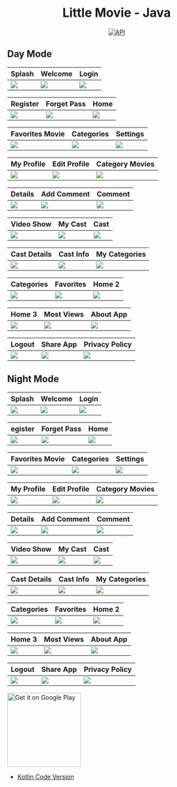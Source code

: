 <h1 align="center">Little Movie - Java</h1>

<p align="center">
  <a href="https://android-arsenal.com/api?level=25"><img alt="API" src="https://img.shields.io/badge/API-23%2B-brightgreen.svg?style=flat"/></a>
</p>

## Day Mode
Splash | Welcome | Login 
--- | --- | --- | 
![](https://blogger.googleusercontent.com/img/a/AVvXsEihIavvflHd6-IFogYb2N54TrIMH-0OScGWHbu769dPrB0QFAaFjiNWWMbZ3U1uFIUCscu7eDUYPG5ncX3EfS8yt_DpcDpthF0DCMskjA61SIc-aIPpZiofeNQAanjVqUshSpZsyoMz2FItV4RC5UF71jY28Syh9HmWNCeBicyFkRjRQ7Z584r5MxcHkw) | ![](https://blogger.googleusercontent.com/img/a/AVvXsEhpeqC3kgKCP7-wGibjAuCrHUM-UdxYI_VKDhLAwMFmGamoYCkX_9sLvqV1M7DatOoUnvRsH3gYjHxcy2dLNBPqBjyCJv2Tq5TfCu6GrIiynVTuFMWosySvEroPgj4EWCxFl2lS_ShsOfNVnAUmOfp73aOrfMu8aslSE3dD6JxOMlm7Qf5LksimuQ9RiQ) | ![](https://blogger.googleusercontent.com/img/a/AVvXsEgywn6uxg8aLPJaDgiPteFVqtYFCpdUYmZukog2zOPkbhp1FxxAEHvRgrq3mZR20TJsnQA8C9pgmMQnVGlviKWv4nfQ1-gTnTsVezUh-tDsNDE8Tb3vioo3sCByJdc9NtMVRqzXf3ywb9PpVmAjYJ4kA-37PUWF2LdZPj9KhCU4AIVlpGqyu6-F6cIE-Q) | 

Register | Forget Pass | Home 
--- | --- | --- | 
![](https://blogger.googleusercontent.com/img/a/AVvXsEjeezhRsna38VTOwCN2az8HheD3uHkl8_mv_twHvym135s2_pGgfUfk79aQpcMCWvK9joDz8wYlTrdiksM0MhmI2iOHRayNmi3Awq3Gae0mHqamFIfkk7aCZKmEahLRUpJRscq6tgYgUcEJ8-k4ZMSKou07Ls8bK32Acn_C0kS3252CNBprD0VcBcYnSw) | ![](https://blogger.googleusercontent.com/img/a/AVvXsEg7m743FiN65xYhXJ2YOndA_rg0QP_o3RZUJdEkA0aAv36udbuc1d6HyQRztkgAgElTuJ3lwacUTBxZkNXFLEtiYTvoIvLwuRM1_AjJxpe_QjgKJFClQ6SXnCPYUoT-y4VIFXdWGrj8lYTYXOQBbM6AskQsfPuVT39pYlVgJ78lA9BAGC_ad313aYA32A) | ![](https://blogger.googleusercontent.com/img/a/AVvXsEhygp4Nf5JAFZvM6yQJjngKvta7EHw0KL9dayyeWi8FB5zYtTGTLhnuzB0Gmq1j0ASwUIiRvFOPMpGfISYzn43cBVVKi4JcHt6ceBrSRQqjaFoUHf8OPq5_1ipvOtVN0sds4k5KO0omLE8U85AIVbcf5iI8QJBASMd0r1Gfszm7rRhQdXWkHVq29XRbKw) | 

Favorites Movie | Categories | Settings 
--- | --- | --- | 
![](https://blogger.googleusercontent.com/img/a/AVvXsEjsgqwpkmslgDMqKTdmSiL_uHcmJwF6zeusHuMsLKBWgyskpkBetHENyYlmcE6RswNKhWXNGohjQwR8Ouxy9-EXLbIhDpf2Dl_GVdBpJf3iXHzoog5zQvmxaATsZ40xcrYKODDt78bLaXU3RLUjxJ0tDUThJhTSErncA57OOyIbBiR4iQY5vd83_fBJaw) | ![](https://blogger.googleusercontent.com/img/a/AVvXsEg2L0289_QV9cE5nJd0sKXQlfuOxZCU4Bl_ZGyASiM5SfOhIl1sH2QIK5y7QYM48gAOj5bm3ZX5ah_m-rBjxvnTrys33oneNNReqa_P21dI1esz4c-jc-3GJ5kmxPehXoacK3TPX9JMtS8r06oDeecMznRc276wZ3G5f9vVZpe_jhzGv7RYqgFS46hkig) | ![](https://blogger.googleusercontent.com/img/a/AVvXsEiX14pf131iB13UEaVkThGO0jAOIxjKrQXg47Bl4FPeAl2UK0zS5GMVN8fe8SvQvtBuootdKuUzv7OGJiyTly-1dnTCQJUaWEGm4MqLMH9b2HGqk1VuZE4ZpDI1zMdM1_OxV6cKHXaVSXvy9jUdpWXnNucah13JH-Gi-696Yw5fzh9m3OSSJpsYBKhXCA) | 

My Profile | Edit Profile | Category Movies 
--- | --- | --- | 
![](https://blogger.googleusercontent.com/img/a/AVvXsEi4cJw6DWd9DJcOTWpCrCPb44QWvVwP9GcUBa1pYL4-JikLHed_3xW5qwMRK5ltZfT9ZBSbgcYmXf37efwDZMYRQ3bLz_rXJqhK41v3T2bSi7HgzzBdTSU3QK9rdwCxbEnRZj1P3pTZCRpU-qLhRedeE8j9YLMN_GZC5QP5CRVpYDn9pPmEFv00F84U3A) | ![](https://blogger.googleusercontent.com/img/a/AVvXsEiOVRAx8GLUkY83PFUBVkG43MGuRvtvXitcq035gOLTuu_1-7wuxx_hg7YaxnV281FtJAz1F77Bi1J2OwIMqaajuopOZEZIdxwAskyGHECpiyvqfsZScMzpA8NzcdenTu8xBbNMtbC6z6yIoH3pJIaOq9uaZn5lPMonASlkd_5ZCI5RUVQVJ2hVSxUt1Q) | ![](https://blogger.googleusercontent.com/img/a/AVvXsEjd2gnPjKuc8GVj7bqK6OWWAg4vBK3euXTI4nuogfMgaKJWf4GjPs_j2ZX5zt9LoW5NFSgdgiGLvVj6E4HJ66AlyfQI1NshyIfSxMpf5TgWmiF7GCJw-pffAf1WmyBOZKGIeZsSQZr6v2eC0aGqy4IY9RlT1x5RHfFHEPcg3RQTc-4tsT0c140U5IGyOw) | 

Details | Add Comment | Comment 
--- | --- | --- | 
![](https://blogger.googleusercontent.com/img/a/AVvXsEg3xFagS_38MY1H69SO0CkKUY0V8MdzlW9U9X4UszivrUkIdrUhtV2sKxPNe4KxmBk7AvNRaTazKX2BFnm40oYItkaJn4bzhm3vA0qh3Ami0iMF1MSgBdAkLBYMXRa5AVaqL_QYlSwXK21K9QlA9FtIlaMx5zDYNWnn8Dx628hI_kJstoo7cukqeQdovw) | ![](https://blogger.googleusercontent.com/img/a/AVvXsEhGoDxJkslM50Jp269UbVC8_1FIWqBia0jOLn4djpF1j-ygYM4TqM3T2dkN1WDxOnW57RcMMhJiMRlMJ7N4EZg_73gRkUaeOf9BgTnhvpTGGHAayJMD2W8rao1H4VwsDjIyY5QwS4GlQJIbW-CfNQN0PdhfmpgOJZmh4glu05bNon67XAERpCVR0G8cUw) | ![](https://blogger.googleusercontent.com/img/a/AVvXsEhF9EyS1uU4JMIcB6RX4Z4oi3eivX-KwRZS5wD3yvKAz7WFe7WnthI21GzyeiJc-_MNukEFMhK5lec5jTd7ETb9lgLR-2YT4A7-KdunTCikGii16fKtnqwZCWAa0-ABLhWLWRL6LY-wUDiz5pGYY81yRCmgThBCIIrxUmkX64f5qZjKJH750MKgLwxurQ) | 

Video Show | My Cast | Cast 
--- | --- | --- | 
![](https://blogger.googleusercontent.com/img/a/AVvXsEjYFaS7l0iQ9ii4Udvd4f7rQjQU-uXFb2Trqe2p8JtVjFDUg3GvS3Slvho9b9dFFcJcRxeM3qfjJUxNDns15hAbFD6sOrGp0SXoOrbFAYhUZUhTHxk-kRvsRQ9XsKvygck2ZhsMiNGb04iesbwWTTjp37DqowGHOBZzlLPtWmq8h-gN2mJIrvRoIvad5w) | ![](https://blogger.googleusercontent.com/img/a/AVvXsEiW-jp35eIbg6_R4yfsYEcYUh0HTUynb9vDAjf7MNP80GxMY6LwwpZyfu04c3c5v3T4v4cplAm39rlwUdoYX8V__jQPDK1o97ZX9G3Up7-2A9Q1oYTYbVLUyFcNXb2pwA-sh065SGQwNyY9NWDanogq9q2ZfTk2v2RL-frqBhdI5G_vyrEl5VPfIUkRew) | ![](https://blogger.googleusercontent.com/img/a/AVvXsEhUFWENEIL9C3ULy3xLUxAn8kPSMXUo0VOK2RDtVkl5GG6kLWh3UUJgD5AxGkAW1kRMMqy-niZl9YjzYwS37BUerTFZNw58dPtmW2y79vQQcbUkql9xKGKbfrC1zxbepzn33M_n-q5vVRp0kmgqGf7aoG4zOzAMH7RuG8yOZ08cRqob5ZbOUAOBoeOCmg) | 

Cast Details | Cast Info | My Categories 
--- | --- | --- | 
![](https://blogger.googleusercontent.com/img/a/AVvXsEgZxp9-LoZD9mmsYkG3ycpK7yc5HxUTNkT83A9wCQHbYorma00lI1IjF-IG8DsT7AQnpAZCmIZ7Z1Ze9wM9oBC3tKPaKgCW9gbs1g5fVyw8BC2yqBGD3n6FP0jBq9qHSsE2GER2Yb4S_MQQ6HBSFXW8baEvNb-0Oww4kAhe91144CbpWA7oTSuhwTItWQ) | ![](https://blogger.googleusercontent.com/img/a/AVvXsEhOK4PldDQfscjUlJfwwhmrOiJNh1-FMCHZDdt744dktR919rxqeWhr6QaBmu15OHvG5o6N82QWybnlieavzsioKju8lfqF0uPPk2IOmNDOog2quIN18K6MMro9UCecTiT3XXGiaSKySh02BRkSo5l40Uq2tpYTIiYx-0P02cXg2qWXy0XdTckmfBSzjg) | ![](https://blogger.googleusercontent.com/img/a/AVvXsEierDxVTRUQ8tRxgpMyw_rWpDDk23YH8YtAJvV30jQzpY2wfmRktUTdbB4xD5uykFkQpwf8nBXVZa0W76gMJDXTBVDsB77X43lVF3HIQprEqOk-L1UY7JaN-J_vzDpT-32XWmHIwYxoFbgZx2ArfAr7ACxoNqEEdP2aN_QpKjqcyHtVOIQ6FHUvOTjaiw) | 

Categories | Favorites | Home 2 
--- | --- | --- | 
![](https://blogger.googleusercontent.com/img/a/AVvXsEg3C6WQESrqwk7Vd2IvrL0RWNrhSFKkEralzjCnM-ow46AcOcuTVdrzlFekQDzTVGUXjQsa6DFiOAu-knd14_g2M89Jodgj7yALwnjP71VhMmkSD-PggA6Vzsqng29W8nAmc1rSsphxSWZrnj3ejF2-NAMNq69Ik8VgvCMrrJ_HY9v9Ji-tdHFG9FcVcA) | ![](https://blogger.googleusercontent.com/img/a/AVvXsEi8fZgmMDXaKghxHuLIRCvJoL633ziKo7rJ5T7VHvj6K048TbgpVXgnZFB8YdiSdoZC9kaoRb6c7hgbRWnNu1ahS1DY-z0wAgxxhVGigwEUEypTzgVxZ_9f4E-rNcKV7w4KjV1ei_6uh0i1kb6VWy2lYTqOag2dBHO1QHnBblSA676ho1XB8OUMcY_VMA) | ![](https://blogger.googleusercontent.com/img/a/AVvXsEgG63X6JxovmphvbqWG69sK6Ox64FnlDZ3J-97xx8dXEDXh35GXTUbsvr1ZE9Vgeqd-fmyvtUrg6vU8awI87S4LxMDZZU2aTQNs2jEHjzYHNGv4l2f_F0PT1T2EMBQZuF_Vqp07hQiFkzK3WyS-rkBoQ5az7pMV8RLTZ6k_0V2bzZyT9cfvAHaDzIveYg) | 

Home 3 | Most Views | About App 
--- | --- | --- | 
![](https://blogger.googleusercontent.com/img/a/AVvXsEgkWVJ2HbIfkppx3b2ppEL2s_CgP0Fir54N43yaDL16cjMkeUKE9Y2G1lpA2gzhkjtvOP0QQJd9FrWBRUmjL9SraSZtUXEvi24549OKV02w6e1jjpC4b-8emZBAYTM56EO38uwcVaHvj8l3SFhxwdZ0NJ8tgzJ1e8ljp2C_4gB4CRu78_2rU2fNdM_xCg) | ![](https://blogger.googleusercontent.com/img/a/AVvXsEhikrtjhZFIVwIJdXmTKRfaf74UwF4-Y27RP-Z25res0grUa6qhRB2YVvYaf2qQOvQbfZmHHwIGgf-jNxvtnEK3Gy9mjm9d4IhjOBSa1zgKLcnN8GcTGwNa1Mg3Dt6_L1OAQw7oO6TF9VUxFfWR33w8Jc0Gf41PCWBnSIyN0zJA0PmIYgnJLPoklr8DVA) | ![](https://blogger.googleusercontent.com/img/a/AVvXsEhByNF8ueYum1aUkkbUoaDxRB1E0EL_ddyTB6BIrusVQZ10qIuiF-t49CGjyzPzFBUfdS13jkwiFCXe_Kj9Ora3C0ITXIwDa2jWd1zY-jo9k9se8c8z0lLzGpURD_0Fl0q_sySjprAJ-QfbWNs06u74cZSHX3TZ3QS2FLSrcVQQMouK9dq3FpWoM_dvbw) | 

Logout | Share App | Privacy Policy 
--- | --- | --- | 
![](https://blogger.googleusercontent.com/img/a/AVvXsEgE0YFtTh9z_XpP7yie60UD-SEC6qLohRhyh8yyiMhKr2GhY9f8t8fjm3P31NwLuF3667XbdeoPynapsLnRmHv8vndT5sSwirPLOyN5_ngf7zt3dyp-KlMYswQgRu1CmGUzHzrgQX83wI69Wd7IyWWt1a5j8oBldYp0n_xsTXtGt0ruRAjo7sZzv4gSYA) | ![](https://blogger.googleusercontent.com/img/a/AVvXsEjGKW0r6PMPZT8Wo6gFzt5t8fEfLjqzIfqntba2cpuStJ1wdlwuCRAyloyy6LQlGlMklH3W5VBlYik88JQSEBPfyD9D_GJGFHcVTycpHomlIkqrzkl5-BZEM88OETVP8tP4T23tKDUk6t3cf3X7QEUquY4g3hdleQpvwemyYxDRko8PUtniUKvdkyC80Q) | ![](https://blogger.googleusercontent.com/img/a/AVvXsEgBpudRZPDILcIqMeVg8mhDROjlolurak4UQgISzwRD1RE5wlGKTw7jU2eiP5kxb9-NR5LL-qgRpOa4BsyVcK7VzMWLlRLaMI8t7r4_96gMvBkl1xCBGyL5W5z_mrzXpvWk9Bt_P82ZidzTREZKHPVmzfm2FxX4bG_XqB7XRU4S5_huHqu1hiGOCrpghQ) | 

## Night Mode
Splash | Welcome | Login 
--- | --- | --- | 
![](https://blogger.googleusercontent.com/img/a/AVvXsEj1u8KBcbySOGUoD1rYmZ5RubVNvQm1UZUzXAOaNDZ4Av1RW6lHYjHweEC4NLf-Q5wB5Wbk4ZyZ_LPkOZD6YPDdiubGRt_A85UTSfYNYkMiz3aZt4V8xOVqjZiyjheEUHYAcY-KnDCX-ktVnA-sEZMVk6wggaU4Z3e2FiALKa0CTqHQ-tnuGP7H4z97VQ) | ![](https://blogger.googleusercontent.com/img/a/AVvXsEjG5GNUs2cW6zx683w1vi4y93D_U1Cphyhd4MVQ5Qx4jBaIyLIr6WBqZf3Z6BIBo6uA8yignx0UH9Ue0L88YNADWSi1TPHYWL3rZIAJcCPJqtrHSSyhkPdMXXMYphmartErSxTsiQOs6HcWqgsA8mAUquXWVPR-Wa77a4CQ9gyRgXE3g71FCGvmdgrf4Q) | ![](https://blogger.googleusercontent.com/img/a/AVvXsEi9I1lhZPMHKOJy1_PFTvTfhRSXfZYmXCT4_tBmZ1sQ-nRRm-4Y7PYrIsoZsu5kTf3uiUTNaWOCxIyuQLhpVwu0QR9Vbcu9M6Cl1JtfI9zTIKvNs9IMZF7NKEEXxAoQpP0AM7WXCRFYzimhYEPtUlDcjKq2yatzrWEt7wjpaeiCG5QlFhf7b-EhQ362og) | 

egister | Forget Pass  | Home 
--- | --- | --- | 
![](https://blogger.googleusercontent.com/img/a/AVvXsEhb-7JOA5C8obhUMPP5DzHb7oLpObbQv6T6WTKRImSJS31dAHu8qf3YaOawzFrJ5zCuB7EBgkKkbJ6RBwhsudax6s9qHQXsC4u1tAKs6k0EB4Mgw9eor04Wxqf2I_j-cWgpWOqty4Ot0yi8zsf_KPwQMpVjLyeQFULtVqlKV6nS7Cq_TLdXqaQNUMb8jw) | ![](https://blogger.googleusercontent.com/img/a/AVvXsEgNR4S-MOdn8aM_jil72MSrIdMbmNd0kEQw65yItofsGU1dq2g3DS_97MD6XLAo66bDPMFvPL1jmpWnHHMq6MXfDN5Cdl_isGSg1Xzgydwboy2J2Yh1Wk4DWjVD0OBWHj4SogYA54Nmwa1yJecUK5ViG5Hiiy3epRtwevxniO5Aw7E5RbzZQ528y4MNpQ) | ![](https://blogger.googleusercontent.com/img/a/AVvXsEi1ksVMCCkqLgbG6HiMaRvL1TKXlI_UgmkAgZvibckq4wLF_8BgurFLwk3X4_VS0_XsxOIvOkXoFdWu-FZcXn0rkFNHtfIbdNYGqu2EoPjBbEZ6WxZTDEMNMAllwMiUk4yLfACxzfwM5J4_RHTa3wBv_A5YLeXFRudfgazBsOmahuHv0rsewzMjkV91Vw) | 

Favorites Movie | Categories | Settings 
--- | --- | --- | 
![](https://blogger.googleusercontent.com/img/a/AVvXsEihzKbEIJcNyJ60XbZ4mAAij5d2sIrC5dSvq4ya2qKgP1cGWOxOpy7CTPPVtE2AaFBKFg-rsYtbDVqRz-mdIQAcpYXxvkZyBp0jsgogckNPndL1QlbWA3-0YyO9yjmn-0tUJhYy8XOsnnDmqEsj9pCNmVsnwZu3RDhIMKdZph8NHZlYbDbnA-HRXk5iug) | ![](https://blogger.googleusercontent.com/img/a/AVvXsEjNI2kECiZjiHLdDxn8r8zf7E5IrYgqbH9MnH_PCw3gfa5zMuT7aDNkIwbIzBPTKLNKeuD9wxSXX1P4u_SW8pSD31qtoh8Qcf_7AA74TRrXXAexeuFWzpkYgPYjw-vvziWW3AdpYmQY1AWjNXNrI0b_cS14qJ6S2rZbv72_-AvTKQqmJRb6WoEpylg9JQ) | ![](https://blogger.googleusercontent.com/img/a/AVvXsEjbqHHOVbnh2AzRcGJ5Lc8hfXg8Dcc6FjXvUWH8wmxbVU8ylhK_7J303JlS8VgGtkJgtmtp-_gcOAbvw0V3wj3_Ekreiv5yjqWt5BxLg6k-_3tEB1zP-wxZeNN3fLj7A9zlZdyI7sti4w9h4dJkC4k7dZJPAOGtR1W_bIEqFKFT-eC6-w5BDTbGaXRinw) | 

My Profile | Edit Profile | Category Movies
--- | --- | --- | 
![](https://blogger.googleusercontent.com/img/a/AVvXsEj9Bgnnw_zKQAUWBOOXb_IUSIDNJleLFb-dNAwJ5mC5XgJbI8TmNf5Q7cwcgEwiKYjgGiW4kdbKlqR626shATjl3zTqWcTLdpbLqmeOAtXjJogpyyEIXyY_WkQFmrCKGtX0wOFRC7Pgv4IFHmSh8Os4BK_Ym9rMeSFLboHi-t1DFukmjq64cevWM7re9g) | ![](https://blogger.googleusercontent.com/img/a/AVvXsEjqZHvDzMeg8ZPDHOWBeReaxHwF-ZcgP_zDgEWd7dRYqM_ZaXLeV_vfwyfs3ENrDOPAN_oUBnlkz1pt83ykT8XADnZNkTC7lu-Xakwh6H_QXApa7PQ7t9NYNrgtYmpsjVEqnY7BndK_LiOvhNL0kfLqS29YdUcmXdJ3N0DBXun0lnJhVgqtjquzGuG_Eg) | ![](https://blogger.googleusercontent.com/img/a/AVvXsEgUoJBcSuMVfx-FppPzGnUHruTz3rwP4lGFazK4iyg2KAzg2mMrg0LFJF7cFDwRnrAzGqhuj50MaTJ73apPlLSsJfBbtS3I3b28RIAhvKI-xFAD6QTAugPEw-4jpogi8I5iGLjZhxb9kpPf_yFaWNWov38UGBl5zeD0YCznbchHXiUTSvRRV0wm-ANzCg) | 

Details | Add Comment | Comment 
--- | --- | --- | 
![](https://blogger.googleusercontent.com/img/a/AVvXsEir03l5_wL_PbNfaLZ3PHcmfX787hSvZhTfVWToz431-7IXtYS-3UYQPD5ATUHRQeu59_LnRyHCpPSaYvYQh2s_IgV31DbClK81VP4z6tL61a51BRakEEx7OI4h-xG8jKu3pP2ghs-EF3HWCQ3pDG3QbBhPPEpcIUbrrFktQWrmnM_zCOVzjPNRAzRdgw) | ![](https://blogger.googleusercontent.com/img/a/AVvXsEjG1jf2qsUTLOJPj2Gr-bQcT4uNRWzBsqxQz-eqO19xqEtcXlZsAyZmlcFprI-vin1vmmDt173d4yPjNLUxT_obpWPdjPsPD_hrQ0-AQD7G-QAuS5Wr4zwvoOlM9VUXN0_f5CsjpLmM1ozuSp1KXPBpbkY55gW7h7oPRsigVjl7xuE2NskJ2NUuu7ugHw) | ![](https://blogger.googleusercontent.com/img/a/AVvXsEjhX5XYJBLr6VzSPTbYx0k3OdgXA0Ub5bW2YrEpHWObOFYKtj1MwxSXbn6etkz7nY8ghRCMV_5bI-16KBA1GY2Ew-rO07B_Qudir2KW0hU7BHQv4sI6FybyQ-IYa7UvmkANur9bCU8N3HsHnzDLKQSNtuuPuxis7bPAK1DFPGF6UfcxCr6LfEcW6BNXxA) | 

Video Show | My Cast | Cast  
--- | --- | --- | 
![](https://blogger.googleusercontent.com/img/a/AVvXsEglEgVR2c0swZqp1_n2cTvN4IrSNpMBO5YRDMlT5idRHAWTsl6EWVB7VE7iz66PaWBZQoxkKgyxSGvMv4dQRjL2sk7FBuB5GGhkGbU9-MfbuARN-ya1Wzl96HKwcHXwga3-rgtD3gqx5sc7SqeMypaknCTFATBfH2tsBwv80bq56-REWmtp6duhd7x6dQ) | ![](https://blogger.googleusercontent.com/img/a/AVvXsEh2PqXK1yUo6jmEyZ6YuSZpt05tlci5oGdIk_3ZcDobCPW09KD6q1zkYpjPtjCdRDshDB8nl3ysksX4q73jbCRywSp9fvOJQLnNKUIFUsiNBgBvJ8MBtESq22gFuLaq2jnzVtsvXwOqQoib9ccUbhiYTR87P6ry8m9j2_Qd0Dg9LuVCrlaKWXUHhzcvkw) | ![](https://blogger.googleusercontent.com/img/a/AVvXsEhOQOI9xOe1ARTYhknEk7UKyHaO2Eb9-j1Y9x8AmvmMokCT1diZsvX1_yIqDIkCqqk8UebeOCGdfDCQowbiJXNHevordzgxZ5nNpppRri5iOkdtUTAJqIk7r_nvK9hFySiJ5pMIJgblZod7weEPUMOXILKxRzn2HzaPQkHcgflfJGBQjiCy6xz_BKcrYw) | 

Cast Details | Cast Info | My Categories  
--- | --- | --- | 
![](https://blogger.googleusercontent.com/img/a/AVvXsEgV6p8Tw3KQaP1MsI8e8Hn01xQ8Bckul5W4AgKXT_FdNEZa7f_mX_M-LqeX4jP271HK-6lDd_6Jbz9QCVYGMrmdFWjb12xYjTX-Uz88SOH3wvp9u-veC8pS8Wh_n7Nrr48gInMh6RYuxQyKusfVmry3UudJcFji6JLkjX-B7yiszFySPe18GWuQOl_vfQ) | ![](https://blogger.googleusercontent.com/img/a/AVvXsEj2ZgjgbGrnSkkytEBWrnsqjui5dNUO6pu8zr_cwKAsBqfQYxAlY5vXUpXX7QiJiRWAPGgimeFo7t0RmtpptBZHJ_ruaQu1nWg0hN9hwqCIfZv4ZVRiW_NgUMG4xg-aMs3eteoyMHlv5RPJOqx5OhoCzPnJrGc_LYcv7I5ss-YHjubc06pWAv-1iGfNAg) | ![](https://blogger.googleusercontent.com/img/a/AVvXsEjrma5O23iagALSkm7Kr7Vyx50F_HJZeFDuw_xZb80Lwb2vok-xrNCsmYEFkyBWPFP4MTSZKEmw5zv4_oJKljjP7xbHzev-5SbdIZ86vevofamSHz6SZK1h-pvyx4vEY1fk1viF7FWSy-I96X2VkEOygVJg7_z4THaOtc9GFbK7o5kZPaRmQqd1tVHI-w) | 

Categories | Favorites | Home 2 
--- | --- | --- | 
![](https://blogger.googleusercontent.com/img/a/AVvXsEikL83PGAksh0umZ7uYBwDJfC0vNXTEIplhvoPONVy8O9StHokC9rVkAK0cBPDhtzNXJkdSO-xXBHMtg-aMxqp10XrWxiYgurlJEfANifKrEi8XFjtvkzbBWcQT7cElK2ZQIgBZjZ1At5hqA4rK-mHtdTYzmu7zCnfeGkJAj6S_WkiMntU4lbgr-4h80w) | ![](https://blogger.googleusercontent.com/img/a/AVvXsEiwlhXywoEjA09frXx9Lje9JhQZ8Py6AUHBZitH5JdJtrksw2YSb46TPEst3u0uDhSQCswKBw6Vq0o2NS9QuIlRa4CEhWBcRfWpGxBGZpslTAfEidjl_MaaFa90brac3Pwv77RepArStXjsmeVaeqPM_FJq3Du7vqGzH-j3Ppi_2TOSpIppSS-O5nMOxA) | ![](https://blogger.googleusercontent.com/img/a/AVvXsEj5-IZemTBdFrGcmOo3UMONs96GxFMuaBac4XI5SgAU27TBAZV5QB2A1cfETWqNNliPObQub_A6c5OrFrRFR8p5kCO-andN_o-JDIkaD_y7PvoNRfXi1oCKfB8-LyelbLzZoMvqapxPO5GsJPVLw5ZRs-EMAelJBy27EAn_XqEfyl0MnbhI0bs8B-cR_w) | 

Home 3 | Most Views | About App 
--- | --- | --- | 
![](https://blogger.googleusercontent.com/img/a/AVvXsEgWBDcV-i2H7LuWlOT3Pwrh6-uilIzh0EiOPJeALWgewyMRcoadWgaW9W61PsezCD_U0fMGaYgbU1WTqEkdXIIdGS1Uy-cyp2ir_ygz_gbkQLEbxVZLAz0mUqQbWmLOblMpL5C9dhjv5_ZrBmOb0f7y7qIwEVHDtHM2Ij8Go9Cb5vp02XZKGtjwgSgtBg) | ![](https://blogger.googleusercontent.com/img/a/AVvXsEjf6-nWbX2pHJkyla7cZD3LDo2xTvakdAO7KUEPoeKE25pf8AhgqSJEtRa5G37hcoz8b5ixLHeVPtif9i-_xmmv4LeYepMTCWzmwhWb-_gPcE9r6nNeqlUa6ZT23XhTan8fyu4vhdUKKn0o2gQ8Zn0c3uiuxnqPTffznlqESiIIO0dGiuXYuy8zJKB0rw) | ![](https://blogger.googleusercontent.com/img/a/AVvXsEiW2bpxLUR2FMenggRMt7kpXZra-oFruCJgNBWOlIbzerHg8pukHgnbe8-k3YgVAXTkRVCjlJ4aly6x2qFS2JR6PcIUHuELXpK6dhoC6v1wfDkpTlhodwU9Ll4bRF9D6cdRUT-1IMhNpWr9E99nCNGglXVaGYEJHUI-eZYhLl5NoVRZKZGbtnPegsHyKw) | 

Logout | Share App | Privacy Policy 
--- | --- | --- | 
![](https://blogger.googleusercontent.com/img/a/AVvXsEhfZkBDc7WxXph-G03UBrclU7BzKu53Ohubi4U9a8qyGtKdJzAO9ZQpqkFKBfFsWfaa9jJVBzo_T-WSMRM0J_58S-jjPubhn4C61BjIU0KymZZ0-eS5tp5cSA0Vd6ZTfF0dVGWDUrZzUHDB7VCfHcfVAfaMKYFFJekxMpaPnueW5A6CQ8O8Xzvq7h_cMg) | ![](https://blogger.googleusercontent.com/img/a/AVvXsEgfxOp6tsj2N4rBPY5OKNEMAdQL0cQ654ZVZIcX3rHyGc9ovm34g6d-6HgIlTdpG4U3Skazg3m6bvtEiGq1eNetBI0pYi3UJrBHCeFK46EYXMVJv-xP8AttepZZ1dbX6wQekUGTeRHArMdlok7PcO2DBErUguFBEW9te0mt_OaSOCfFHlaNypgQjI3CZA) | ![](https://blogger.googleusercontent.com/img/a/AVvXsEizkKD9Hj2Q85pAbjW0tHOqE0bSciF2fXIS3qwuhcdm3PMEmjwr7SHR6ja-TMEy2Q0QDezaQNS2PIBKU8zRLwErEvEL8s00YTKPlO07GaBjpcVLW3ffLyhQZt0awice376vWwXT1jrvGOEcdviT59tuYEYugjZ0hSVewMTzS0q8BGoGnhZ2onVQU_UMaw) | 

<a href='https://play.google.com/store/apps/details?id=com.flatcode.littlemovie'><img alt='Get it on Google Play' src='https://play.google.com/intl/en_us/badges/images/generic/en_badge_web_generic.png' width="170px"/></a>
<br />

- [Kotlin Code Version](https://github.com/selimdawa/LittleMovieKotlin/)
